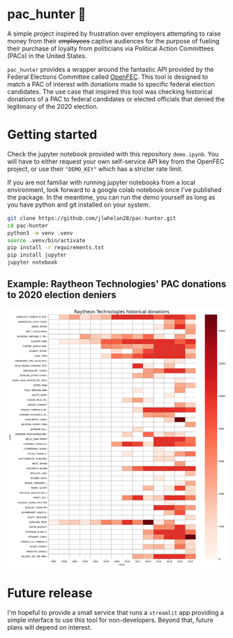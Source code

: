 # pac_hunter :wolf:
A simple project inspired by frustration over employers attempting to raise money from their ~~employees~~ captive audiences for the purpose of fueling their purchase of loyalty from politicians via Political Action Committees (PACs) in the United States.

`pac_hunter` provides a wrapper around the fantastic API provided by the Federal Elections Committee called [OpenFEC](https://api.open.fec.gov/developers/). This tool is designed to match a PAC of interest with donations made to specific federal election candidates. The use case that inspired this tool was checking historical donations of a PAC to federal candidates or elected officials that denied the legitimacy of the 2020 election.

# Getting started
Check the jupyter notebook provided with this repository `demo.ipynb`. You will have to either request your own self-service API key from the OpenFEC project, or use their `"DEMO_KEY"` which has a stricter rate limit.

If you are not familiar with running jupyter notebooks from a local environment, look forward to a google colab notebook once I've published the package. In the meantime, you can run the demo yourself as long as you have python and git installed on your system.

```bash
git clone https://github.com/jlwhelan28/pac-hunter.git
cd pac-hunter
python3 -m venv .venv
source .venv/bin/activate
pip install -r requirements.txt
pip install jupyter
jupyter notebook
```

##  Example: Raytheon Technologies' PAC donations to 2020 election deniers

![](heatmap_example.png)

# Future release
I'm hopeful to provide a small service that runs a `streamlit` app providing a simple interface to use this tool for non-developers. Beyond that, future plans will depend on interest.
